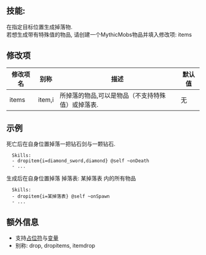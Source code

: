技能: 
--------------------------

在指定目标位置生成掉落物.  
若想生成带有特殊值的物品, 请创建一个MythicMobs物品并填入修改项: items

修改项
----------

| 修改项名 | 别称    | 描述                                                                                                    | 默认值 |
|-----------|------------|----------------------------------------------------------------------------------------------------------------|---------------|
| items     | item,i       | 所掉落的物品,可以是物品（不支持特殊值）或掉落表. | 无 |

  

示例
--------

死亡后在自身位置掉落一把钻石剑与一颗钻石.

      Skills:
      - dropitem{i=diamond_sword,diamond} @self ~onDeath
      - ...

生成后在自身位置掉落 掉落表: 某掉落表 内的所有物品

      Skills:
      - dropitem{i=某掉落表} @self ~onSpawn
      - ...

额外信息
-------

- 支持[占位符](/技能/占位符)与[变量](/技能/变量)
- 别称: drop, dropitems, itemdrop